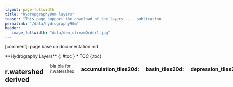 ```yaml
---
layout: page-fullwidth
title: "hydropgraphy90m layers"
teaser: "This page support the download of the layers .... publication ...."
permalink: "/data/hydrography90m"
header:
   image_fullwidth: "data/dem_streamOrder1.jpg"
---
```


[comment]: page base on documentation.md

<div class="row">
<div class="medium-4 medium-push-8 columns" markdown="1">
<div class="panel radius" markdown="1">
**Hydrography Layers**
{: #toc }
*  TOC
{:toc}
</div>
</div><!-- /.medium-4.columns -->

<div class="medium-8 medium-pull-4 columns" markdown="1">


## r.watershed derived   

bla bla for r.watershed

### accumulation_tiles20d: 
### basin_tiles20d: 
### depression_tiles20d: 
### direction_tiles20d: 
### outlet_tiles20d: 
### regional_unit
### segment_tiles20d: 
### sub_catchment_tiles20d:


## r.stream.order derived 
hydrographyJD   {#formats}

bla bla for r.watershed 

### Straller

Download link

### Henke

Download link

